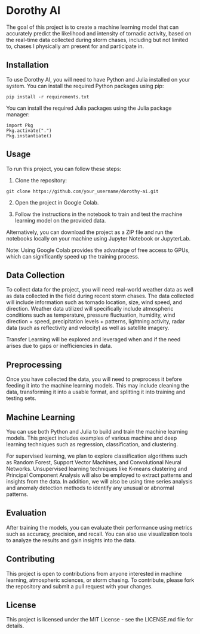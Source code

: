 # **Dorothy AI**

The goal of this project is to create a machine learning model that can accurately predict the likelihood and intensity of tornadic activity, based on the real-time data collected during storm chases, including but not limited to, chases I physically am present for and participate in.

## **Installation**

To use Dorothy AI, you will need to have Python and Julia installed on your system. You can install the required Python packages using pip:

```
pip install -r requirements.txt
```

You can install the required Julia packages using the Julia package manager:

```
import Pkg
Pkg.activate(".")
Pkg.instantiate()
```


## **Usage**

To run this project, you can follow these steps:

1. Clone the repository:
```
git clone https://github.com/your_username/dorothy-ai.git
```
2. Open the project in Google Colab.

3. Follow the instructions in the notebook to train and test the machine learning model on the provided data.

Alternatively, you can download the project as a ZIP file and run the notebooks locally on your machine using Jupyter Notebook or JupyterLab.

Note: Using Google Colab provides the advantage of free access to GPUs, which can significantly speed up the training process.


## **Data Collection**

To collect data for the project, you will need real-world weather data as well as data collected in the field during recent storm chases. The data collected will include information such as tornado location, size, wind speed, and direction. Weather data utilized will specifically include atmospheric conditions such as temperature, pressure fluctuation, humidity, wind direction + speed, precipitation levels + patterns, lightning activity, radar data (such as reflectivity and velocity) as well as satellite imagery.

Transfer Learning will be explored and leveraged when and if the need arises due to gaps or inefficiencies in data.


## **Preprocessing**

Once you have collected the data, you will need to preprocess it before feeding it into the machine learning models. This may include cleaning the data, transforming it into a usable format, and splitting it into training and testing sets.


## **Machine Learning**

You can use both Python and Julia to build and train the machine learning models. This project includes examples of various machine and deep learning techniques such as regression, classification, and clustering.

For supervised learning, we plan to explore classification algorithms such as Random Forest, Support Vector Machines, and Convolutional Neural Networks. Unsupervised learning techniques like K-means clustering and Principal Component Analysis will also be employed to extract patterns and insights from the data. In addition, we will also be using time series analysis and anomaly detection methods to identify any unusual or abnormal patterns.


## **Evaluation**

After training the models, you can evaluate their performance using metrics such as accuracy, precision, and recall. You can also use visualization tools to analyze the results and gain insights into the data.


## **Contributing**

This project is open to contributions from anyone interested in machine learning, atmospheric sciences, or storm chasing. To contribute, please fork the repository and submit a pull request with your changes.


## **License**

This project is licensed under the MIT License - see the LICENSE.md file for details.
